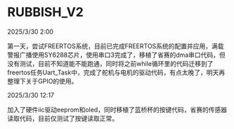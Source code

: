 # RUBBISH_V2

2025/3/30 2:00

第一天，尝试FREERTOS系统，目前已完成FREERTOS系统的配置并应用，满载警报广播使用SY6288芯片，使用串口3完成了，移植了省赛的dma串口代码，但没有测试，目前不知道能不能跑通，同时将之前while循环里的代码迁移到了freertos任务Uart_Task中，完成了舵机与电机的驱动代码，有点太晚了，明天再整理下关于GPIO的使用。

2025/3/30 12:17

加入了硬件iic驱动eeprom和oled，同时移植了蓝桥杯的按键代码，省赛的传感器读取代码，目前仅测试了按键读取正常。
